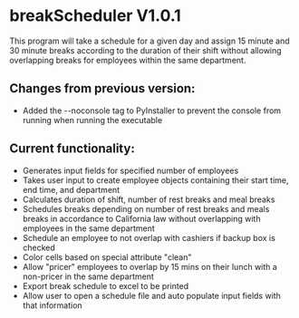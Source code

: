 # breakScheduler V1.0.1
This program will take a schedule for a given day and assign 15 minute and 30 minute breaks according to the duration of their shift without allowing overlapping breaks for employees within the same department.

## Changes from previous version:
- Added the --noconsole tag to PyInstaller to prevent the console from running when running the executable

## Current functionality: <br />
- Generates input fields for specified number of employees <br />
- Takes user input to create employee objects containing their start time, end time, and department <br />
- Calculates duration of shift, number of rest breaks and meal breaks <br />
- Schedules breaks depending on number of rest breaks and meals breaks in accordance to California law without overlapping with employees in the same department <br />
 - Schedule an employee to not overlap with cashiers if backup box is checked  <br />
 - Color cells based on special attribute "clean"
 - Allow "pricer" employees to overlap by 15 mins on their lunch with a non-pricer in the same department  <br />
 - Export break schedule to excel to be printed<br />
 - Allow user to open a schedule file and auto populate input fields with that information <br />
